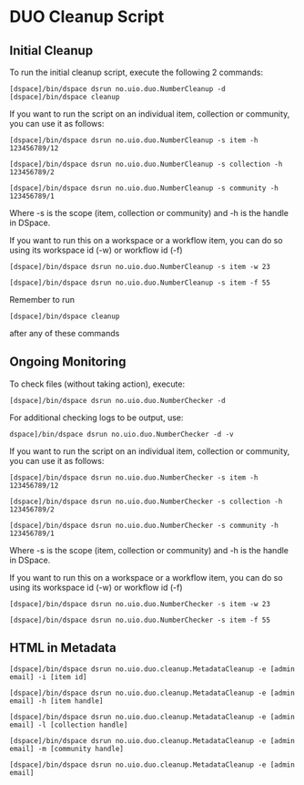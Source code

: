 # DUO Cleanup Script

## Initial Cleanup

To run the initial cleanup script, execute the following 2 commands:

    [dspace]/bin/dspace dsrun no.uio.duo.NumberCleanup -d
    [dspace]/bin/dspace cleanup

If you want to run the script on an individual item, collection or community, you can use it as follows:

    [dspace]/bin/dspace dsrun no.uio.duo.NumberCleanup -s item -h 123456789/12

    [dspace]/bin/dspace dsrun no.uio.duo.NumberCleanup -s collection -h 123456789/2

    [dspace]/bin/dspace dsrun no.uio.duo.NumberCleanup -s community -h 123456789/1

Where -s is the scope (item, collection or community) and -h is the handle in DSpace.

If you want to run this on a workspace or a workflow item, you can do so using its workspace id (-w) or workflow id (-f)

    [dspace]/bin/dspace dsrun no.uio.duo.NumberCleanup -s item -w 23

    [dspace]/bin/dspace dsrun no.uio.duo.NumberCleanup -s item -f 55

Remember to run

    [dspace]/bin/dspace cleanup

after any of these commands

## Ongoing Monitoring

To check files (without taking action), execute:

    [dspace]/bin/dspace dsrun no.uio.duo.NumberChecker -d

For additional checking logs to be output, use:

    dspace]/bin/dspace dsrun no.uio.duo.NumberChecker -d -v

If you want to run the script on an individual item, collection or community, you can use it as follows:

    [dspace]/bin/dspace dsrun no.uio.duo.NumberChecker -s item -h 123456789/12

    [dspace]/bin/dspace dsrun no.uio.duo.NumberChecker -s collection -h 123456789/2

    [dspace]/bin/dspace dsrun no.uio.duo.NumberChecker -s community -h 123456789/1

Where -s is the scope (item, collection or community) and -h is the handle in DSpace.

If you want to run this on a workspace or a workflow item, you can do so using its workspace id (-w) or workflow id (-f)

    [dspace]/bin/dspace dsrun no.uio.duo.NumberChecker -s item -w 23

    [dspace]/bin/dspace dsrun no.uio.duo.NumberChecker -s item -f 55
    
    
## HTML in Metadata

    [dspace]/bin/dspace dsrun no.uio.duo.cleanup.MetadataCleanup -e [admin email] -i [item id]
    
    [dspace]/bin/dspace dsrun no.uio.duo.cleanup.MetadataCleanup -e [admin email] -h [item handle]
    
    [dspace]/bin/dspace dsrun no.uio.duo.cleanup.MetadataCleanup -e [admin email] -l [collection handle]
    
    [dspace]/bin/dspace dsrun no.uio.duo.cleanup.MetadataCleanup -e [admin email] -m [community handle]
    
    [dspace]/bin/dspace dsrun no.uio.duo.cleanup.MetadataCleanup -e [admin email]